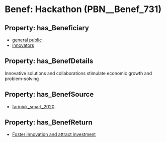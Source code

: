 # Benef: __Hackathon__ (PBN__Benef_731)

## Property: has_Beneficiary

* [general public](../Stakeholder/PBN__Stakeholder_29)
* [innovators](../Stakeholder/PBN__Stakeholder_301)

## Property: has_BenefDetails

Innovative solutions and collaborations stimulate economic growth and problem-solving

## Property: has_BenefSource

* [fariniuk_smart_2020](../Article/PBN__Article_143)

## Property: has_BenefReturn

* [Foster innovation and attract investment](../BenefReturn/PBN__BenefReturn_785)

